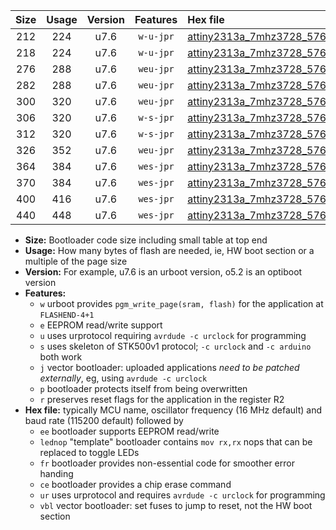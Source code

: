 |Size|Usage|Version|Features|Hex file|
|:-:|:-:|:-:|:-:|:--|
|212|224|u7.6|`w-u-jpr`|[attiny2313a_7mhz3728_57600bps_ur_vbl.hex](https://raw.githubusercontent.com/stefanrueger/urboot/main/bootloaders/attiny2313a/fcpu_7mhz3728/57600_bps/attiny2313a_7mhz3728_57600bps_ur_vbl.hex)|
|218|224|u7.6|`w-u-jpr`|[attiny2313a_7mhz3728_57600bps_lednop_ur_vbl.hex](https://raw.githubusercontent.com/stefanrueger/urboot/main/bootloaders/attiny2313a/fcpu_7mhz3728/57600_bps/attiny2313a_7mhz3728_57600bps_lednop_ur_vbl.hex)|
|276|288|u7.6|`weu-jpr`|[attiny2313a_7mhz3728_57600bps_ee_ur_vbl.hex](https://raw.githubusercontent.com/stefanrueger/urboot/main/bootloaders/attiny2313a/fcpu_7mhz3728/57600_bps/attiny2313a_7mhz3728_57600bps_ee_ur_vbl.hex)|
|282|288|u7.6|`weu-jpr`|[attiny2313a_7mhz3728_57600bps_ee_lednop_ur_vbl.hex](https://raw.githubusercontent.com/stefanrueger/urboot/main/bootloaders/attiny2313a/fcpu_7mhz3728/57600_bps/attiny2313a_7mhz3728_57600bps_ee_lednop_ur_vbl.hex)|
|300|320|u7.6|`weu-jpr`|[attiny2313a_7mhz3728_57600bps_ee_lednop_fr_ur_vbl.hex](https://raw.githubusercontent.com/stefanrueger/urboot/main/bootloaders/attiny2313a/fcpu_7mhz3728/57600_bps/attiny2313a_7mhz3728_57600bps_ee_lednop_fr_ur_vbl.hex)|
|306|320|u7.6|`w-s-jpr`|[attiny2313a_7mhz3728_57600bps_vbl.hex](https://raw.githubusercontent.com/stefanrueger/urboot/main/bootloaders/attiny2313a/fcpu_7mhz3728/57600_bps/attiny2313a_7mhz3728_57600bps_vbl.hex)|
|312|320|u7.6|`w-s-jpr`|[attiny2313a_7mhz3728_57600bps_lednop_vbl.hex](https://raw.githubusercontent.com/stefanrueger/urboot/main/bootloaders/attiny2313a/fcpu_7mhz3728/57600_bps/attiny2313a_7mhz3728_57600bps_lednop_vbl.hex)|
|326|352|u7.6|`weu-jpr`|[attiny2313a_7mhz3728_57600bps_ee_lednop_fr_ce_ur_vbl.hex](https://raw.githubusercontent.com/stefanrueger/urboot/main/bootloaders/attiny2313a/fcpu_7mhz3728/57600_bps/attiny2313a_7mhz3728_57600bps_ee_lednop_fr_ce_ur_vbl.hex)|
|364|384|u7.6|`wes-jpr`|[attiny2313a_7mhz3728_57600bps_ee_vbl.hex](https://raw.githubusercontent.com/stefanrueger/urboot/main/bootloaders/attiny2313a/fcpu_7mhz3728/57600_bps/attiny2313a_7mhz3728_57600bps_ee_vbl.hex)|
|370|384|u7.6|`wes-jpr`|[attiny2313a_7mhz3728_57600bps_ee_lednop_vbl.hex](https://raw.githubusercontent.com/stefanrueger/urboot/main/bootloaders/attiny2313a/fcpu_7mhz3728/57600_bps/attiny2313a_7mhz3728_57600bps_ee_lednop_vbl.hex)|
|400|416|u7.6|`wes-jpr`|[attiny2313a_7mhz3728_57600bps_ee_lednop_fr_vbl.hex](https://raw.githubusercontent.com/stefanrueger/urboot/main/bootloaders/attiny2313a/fcpu_7mhz3728/57600_bps/attiny2313a_7mhz3728_57600bps_ee_lednop_fr_vbl.hex)|
|440|448|u7.6|`wes-jpr`|[attiny2313a_7mhz3728_57600bps_ee_lednop_fr_ce_vbl.hex](https://raw.githubusercontent.com/stefanrueger/urboot/main/bootloaders/attiny2313a/fcpu_7mhz3728/57600_bps/attiny2313a_7mhz3728_57600bps_ee_lednop_fr_ce_vbl.hex)|

- **Size:** Bootloader code size including small table at top end
- **Usage:** How many bytes of flash are needed, ie, HW boot section or a multiple of the page size
- **Version:** For example, u7.6 is an urboot version, o5.2 is an optiboot version
- **Features:**
  + `w` urboot provides `pgm_write_page(sram, flash)` for the application at `FLASHEND-4+1`
  + `e` EEPROM read/write support
  + `u` uses urprotocol requiring `avrdude -c urclock` for programming
  + `s` uses skeleton of STK500v1 protocol; `-c urclock` and `-c arduino` both work
  + `j` vector bootloader: uploaded applications *need to be patched externally*, eg, using `avrdude -c urclock`
  + `p` bootloader protects itself from being overwritten
  + `r` preserves reset flags for the application in the register R2
- **Hex file:** typically MCU name, oscillator frequency (16 MHz default) and baud rate (115200 default) followed by
  + `ee` bootloader supports EEPROM read/write
  + `lednop` "template" bootloader contains `mov rx,rx` nops that can be replaced to toggle LEDs
  + `fr` bootloader provides non-essential code for smoother error handing
  + `ce` bootloader provides a chip erase command
  + `ur` uses urprotocol and requires `avrdude -c urclock` for programming
  + `vbl` vector bootloader: set fuses to jump to reset, not the HW boot section
